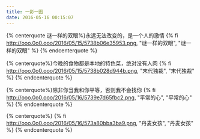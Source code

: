 ```yaml
---
title: 一影一图
date: 2016-05-16 00:15:07
---
```


{% centerquote 谜一样的双眼%}永远无法改变的，是一个人的激情
{% fi http://ooo.0o0.ooo/2016/05/15/5738b06e35953.png, "谜一样的双眼", "谜一样的双眼" %}
{% endcenterquote %}


{% centerquote%}今晚的食物都是本地的特色菜，绝对没有人肉
{% fi http://ooo.0o0.ooo/2016/05/15/5738b028d944b.png, "末代独裁", "末代独裁" %}
{% endcenterquote %}

{% centerquote%}除非你当我和你平等，否则我不会找你
{% fi http://ooo.0o0.ooo/2016/05/16/5739e7d65fbc2.png, "平常的心", "平常的心" %}
{% endcenterquote %}

{% centerquote%}
{% fi http://ooo.0o0.ooo/2016/05/16/573a80bba3ba9.png, "丹麦女孩", "丹麦女孩" %}
{% endcenterquote %}